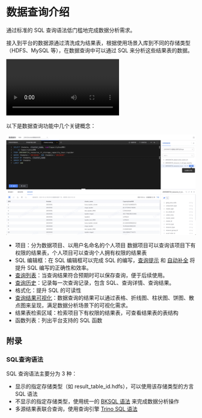 # 数据查询介绍

通过标准的 SQL 查询语法低门槛地完成数据分析需求。

接入到平台的数据源通过清洗成为结果表，根据使用场景入库到不同的存储类型（HDFS、MySQL 等），在数据查询中可以通过 SQL 来分析这些结果表的数据。

<video src="media/dataquery.mp4" controls></video>

以下是数据查询功能中几个关键概念：

![](media/16786131471283.jpg)

- 项目：分为数据项目、以用户名命名的个人项目
数据项目可以查询该项目下有权限的结果表，个人项目可以查询个人拥有权限的结果表
- SQL 编辑框：在 SQL 编辑框可以完成 SQL 的编写，[查询提示](./codecheck.md) 和 [自动补全](./autocomplete.md) 将提升 SQL 编写的正确性和效率。
- [查询列表](./favorites.md)：当查询结果符合预期时可以保存查询，便于后续使用。
- [查询历史](./history.md)：记录每一次查询记录，包含 SQL、查询详情、查询结果。
- 格式化：提升 SQL 的可读性
- [查询结果可视化](./query_result_visual.md)：数据查询的结果可以通过表格、折线图、柱状图、饼图、散点图来呈现，满足数据分析场景下的可视化需求。
- 结果表检索区域：检索项目下有权限的结果表，可查看结果表的表结构
- 函数列表：列出平台支持的 SQL 函数

## 附录
### SQL查询语法
SQL 查询语法主要分为 3 种：
- 显示的指定存储类型（如 result_table_id.hdfs），可以使用该存储类型的方言 SQL 语法
- 不显示的指定存储类型，使用统一的 [BKSQL 语法](../bksql/dql.md) 来完成数据分析操作
- 多源结果表联合查询，使用查询引擎 [Trino SQL 语法](https://trino.io/docs/current/sql/select.html)

